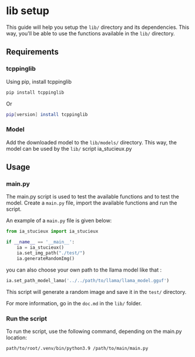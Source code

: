 # lib setup 

This guide will help you setup the `lib/` directory and its dependencies.
This way, you'll be able to use the functions available in the `lib/` directory.

## Requirements

### tcppinglib

Using pip, install tcppinglib
```bash
pip install tcppinglib
```
Or 
```bash
pip[version] install tcppinglib
```

### Model

Add the downloaded model to the `lib/models/` directory. This way, the model can be used by the `lib/` script ia_stucieux.py


## Usage
### main.py

The main.py script is used to test the available functions and to test the model. Create a `main.py` file, import the available functions and run the script.

An example of a `main.py` file is given below:

```python
from ia_stucieux import ia_stucieux

if __name__ == '__main__':
    ia = ia_stucieux()
    ia.set_img_path("./test/")
    ia.generateRandomImg()
```

you can also choose your own path to the llama model like that : 
```python
ia.set_path_model_lama('../../path/to/llama/llama_model.gguf')
```

This script will generate a random image and save it in the `test/` directory.

For more information, go in the `doc.md` in  the `lib/` folder.

### Run the script

To run the script, use the following command, depending on the main.py location:

```bash
path/to/root/.venv/bin/python3.9 /path/to/main/main.py
```

